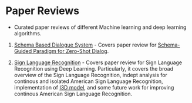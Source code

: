 # Paper Reviews

* Curated paper reviews of different Machine learning and deep learning algorithms.

1) [Schema Based Dialogue System](./Schema%20Based%20Dialgoue%20System) - Covers paper review for [Schema-Guided Paradigm for Zero-Shot Dialog](https://arxiv.org/abs/2106.07056).

2) [Sign Language Recognition](./Sign%20Language%20Recognition) - Covers paper review for Sign Language Recognition using Deep Learning. Particularly, it covers the broad overview of the Sign Language Recognition, indept analysis for continous and isolated American Sign Language Recognition, implementation of [I3D model](https://openaccess.thecvf.com/content_WACV_2020/html/Li_Word-level_Deep_Sign_Language_Recognition_from_Video_A_New_Large-scale_WACV_2020_paper.html), and some future work for improving continous American Sign Language Recognition.
